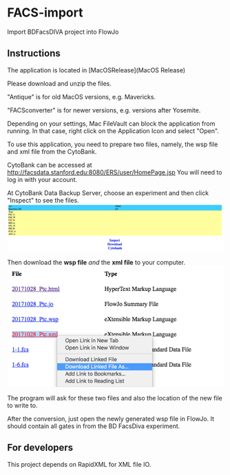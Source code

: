 # FACS-import
Import BDFacsDIVA project into FlowJo

## Instructions
The application is located in [MacOSRelease](MacOS Release)

Please download and unzip the files.

"Antique" is for old MacOS versions, e.g. Mavericks.

"FACSconverter" is for newer versions, e.g. versions after Yosemite.


Depending on your settings, Mac FileVault can block the application from running. In that case,
right click on the Application Icon and select "Open".

To use this application, you need to prepare two files, namely, the wsp file and xml file from the CytoBank.

CytoBank can be accessed at http://facsdata.stanford.edu:8080/ERS/user/HomePage.jsp
You will need to log in with your account.

At CytoBank Data Backup Server, choose an experiment and then click "Inspect" to see the files.
![alt text](doc/cytobank1.png)

Then download the **wsp file** _and_ the **xml file** to your computer.
![alt text](doc/cytobank2.png)

The program will ask for these two files and also the location of the new file to write to.

After the conversion, just open the newly generated wsp file in FlowJo. 
It should contain all gates in from the BD FacsDiva experiment.

## For developers

This project depends on RapidXML for XML file IO.


